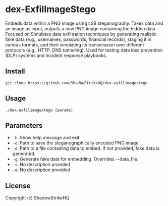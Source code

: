# dex-ExfilImageStego
Embeds data within a PNG image using LSB steganography. Takes data and an image as input, outputs a new PNG image containing the hidden data. - Focused on Simulates data exfiltration techniques by generating realistic fake data (e.g., usernames, passwords, financial records), staging it in various formats, and then simulating its transmission over different protocols (e.g., HTTP, DNS tunneling). Used for testing data loss prevention (DLP) systems and incident response playbooks.

## Install
`git clone https://github.com/ShadowStrikeHQ/dex-exfilimagestego`

## Usage
`./dex-exfilimagestego [params]`

## Parameters
- `-h`: Show help message and exit
- `-o`: Path to save the steganographically encoded PNG image.
- `-d`: Path to a file containing data to embed. If not provided, fake data is generated.
- `-g`: Generate fake data for embedding. Overrides --data_file.
- `-s`: No description provided
- `-e`: No description provided

## License
Copyright (c) ShadowStrikeHQ
